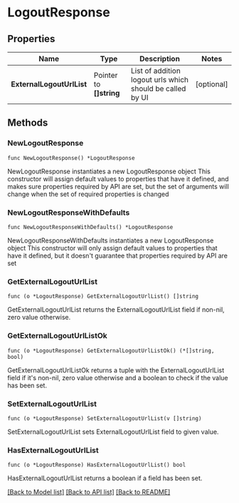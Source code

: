 # LogoutResponse

## Properties

Name | Type | Description | Notes
------------ | ------------- | ------------- | -------------
**ExternalLogoutUrlList** | Pointer to **[]string** | List of addition logout urls which should be called by UI | [optional] 

## Methods

### NewLogoutResponse

`func NewLogoutResponse() *LogoutResponse`

NewLogoutResponse instantiates a new LogoutResponse object
This constructor will assign default values to properties that have it defined,
and makes sure properties required by API are set, but the set of arguments
will change when the set of required properties is changed

### NewLogoutResponseWithDefaults

`func NewLogoutResponseWithDefaults() *LogoutResponse`

NewLogoutResponseWithDefaults instantiates a new LogoutResponse object
This constructor will only assign default values to properties that have it defined,
but it doesn't guarantee that properties required by API are set

### GetExternalLogoutUrlList

`func (o *LogoutResponse) GetExternalLogoutUrlList() []string`

GetExternalLogoutUrlList returns the ExternalLogoutUrlList field if non-nil, zero value otherwise.

### GetExternalLogoutUrlListOk

`func (o *LogoutResponse) GetExternalLogoutUrlListOk() (*[]string, bool)`

GetExternalLogoutUrlListOk returns a tuple with the ExternalLogoutUrlList field if it's non-nil, zero value otherwise
and a boolean to check if the value has been set.

### SetExternalLogoutUrlList

`func (o *LogoutResponse) SetExternalLogoutUrlList(v []string)`

SetExternalLogoutUrlList sets ExternalLogoutUrlList field to given value.

### HasExternalLogoutUrlList

`func (o *LogoutResponse) HasExternalLogoutUrlList() bool`

HasExternalLogoutUrlList returns a boolean if a field has been set.


[[Back to Model list]](../README.md#documentation-for-models) [[Back to API list]](../README.md#documentation-for-api-endpoints) [[Back to README]](../README.md)


